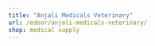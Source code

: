 ```yaml
---
title: "Anjali Medicals Veterinary"
url: /edoor/anjali-medicals-veterinary/
shop: medical supply
---
```

